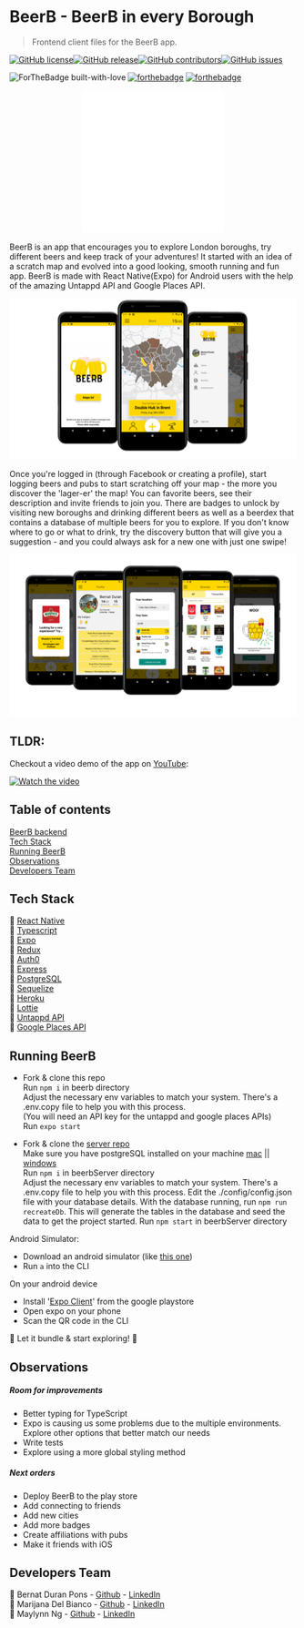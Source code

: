 # BeerB - BeerB in every Borough

> Frontend client files for the BeerB app.

[![GitHub license](https://img.shields.io/github/license/maylynn-ng/beerb)](https://github.com/maylynn-ng/beerb/blob/develop/LICENSE)[![GitHub release](https://img.shields.io/github/release/maylynn-ng/beerb)](https://github.com/maylynn-ng/beerb/releases/tag/0.9.0)[![GitHub contributors](https://img.shields.io/github/contributors/maylynn-ng/beerb)](https://github.com/maylynn-ng/beerb/graphs/contributors)[![GitHub issues](https://img.shields.io/github/issues/maylynn-ng/beerb)](https://GitHub.com/maylynn-ng/beerb/issues)

<span align="center">![ForTheBadge built-with-love](https://ForTheBadge.com/images/badges/built-with-love.svg) [![forthebadge](https://forthebadge.com/images/badges/built-for-android.svg)](https://forthebadge.com) [![forthebadge](https://forthebadge.com/images/badges/ages-18.svg)](https://forthebadge.com)</span>

<p align="center">
 <img src="./readmeFiles/BEERB.gif" alt="beerb logo" style="zoom:50%;" >
</p>

BeerB is an app that encourages you to explore London boroughs, try different beers and keep track of your adventures!
It started with an idea of a scratch map and evolved into a good looking, smooth running and fun app.
BeerB is made with React Native(Expo) for Android users with the help of the amazing Untappd API and Google Places API.

<p align="center">
 <img src="./readmeFiles/screenshot3.png" >
</p>

Once you're logged in (through Facebook or creating a profile), start logging beers and pubs to start scratching off your map - the more you discover the 'lager-er' the map! You can favorite beers, see their description and invite friends to join you. There are badges to unlock by visiting new boroughs and drinking different beers as well as a beerdex that contains a database of multiple beers for you to explore. If you don't know where to go or what to drink, try the discovery button that will give you a suggestion - and you could always ask for a new one with just one swipe!

<p align="center">
 <img src="./readmeFiles/screenshot5.png" >
</p>

## TLDR:

Checkout a video demo of the app on [YouTube](https://www.youtube.com/watch?v=wZ4gDSbOGk4):

[![Watch the video](https://img.youtube.com/vi/wZ4gDSbOGk4/hqdefault.jpg)](https://youtu.be/wZ4gDSbOGk4)

## Table of contents

[BeerB backend](https://github.com/maylynn-ng/beerbServer)  
[Tech Stack](#tech-stack)  
[Running BeerB](#running-beerb)  
[Observations](#observations)  
[Developers Team](#developers-team)  


## Tech Stack

:beer: [React Native](https://reactnative.dev/)  
:beer: [Typescript](https://www.typescriptlang.org/)  
:beer: [Expo](https://expo.io/)  
:beer: [Redux](https://redux.js.org/)  
:beer: [Auth0](https://auth0.com/)  
:beer: [Express](https://expressjs.com/)  
:beer: [PostgreSQL](https://www.postgresql.org/)  
:beer: [Sequelize](https://sequelize.org/)  
:beer: [Heroku](https://www.heroku.com/)  
:beer: [Lottie](https://airbnb.io/lottie/#/)  
:beer: [Untappd API](https://untappd.com/home)  
:beer: [Google Places API](https://cloud.google.com/maps-platform/places)

## Running BeerB

- Fork & clone this repo  
  Run `npm i` in beerb directory  
  Adjust the necessary env variables to match your system. There's a .env.copy file to help you with this process.  
  (You will need an API key for the untappd and google places APIs)  
  Run `expo start`

- Fork & clone the [server repo](https://github.com/maylynn-ng/beerbServer)  
  Make sure you have postgreSQL installed on your machine [mac](https://www.postgresql.org/download/macosx/) || [windows](https://www.postgresql.org/download/windows/)  
  Run `npm i` in beerbServer directory  
  Adjust the necessary env variables to match your system. There's a .env.copy file to help you with this process.
  Edit the ./config/config.json file with your database details.
  With the database running, run `npm run recreateDb`. This will generate the tables in the database and seed the data to get the project started.
  Run `npm start` in beerbServer directory

Android Simulator:

- Download an android simulator (like [this one](https://developer.android.com/studio))
- Run `a` into the CLI

On your android device

- Install '[Expo Client](https://play.google.com/store/apps/details?id=host.exp.exponent&hl=en_GB)' from the google playstore
- Open expo on your phone
- Scan the QR code in the CLI

:beers: Let it bundle & start exploring! :beers:

## Observations

##### Room for improvements

- Better typing for TypeScript
- Expo is causing us some problems due to the multiple environments. Explore other options that better match our needs
- Write tests
- Explore using a more global styling method

##### Next orders

- Deploy BeerB to the play store
- Add connecting to friends
- Add new cities
- Add more badges
- Create affiliations with pubs
- Make it friends with iOS

## Developers Team

😬 Bernat Duran Pons - [Github](https://github.com/Ishdril) - [LinkedIn](https://www.linkedin.com/in/bernat-duran)  
😬 Marijana Del Bianco - [Github](https://github.com/mjdelbianco) - [LinkedIn](https://www.linkedin.com/in/mjdelbianco/)  
😬 Maylynn Ng - [Github](https://github.com/maylynn-ng) - [LinkedIn](https://www.linkedin.com/in/maylynn-ng/)

